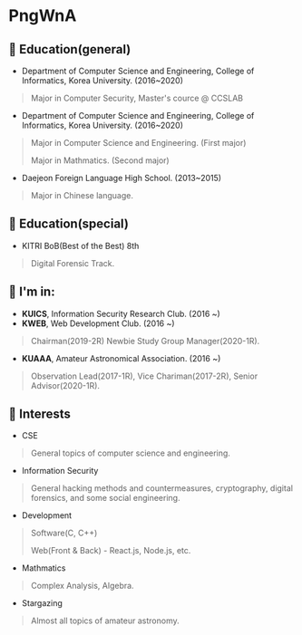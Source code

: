 # PngWnA

## 🌱 Education(general)

* Department of Computer Science and Engineering, College of Informatics, Korea University. (2016~2020)
> Major in Computer Security, Master's cource @ CCSLAB

* Department of Computer Science and Engineering, College of Informatics, Korea University. (2016~2020)
> Major in Computer Science and Engineering. (First major)
>
> Major in Mathmatics. (Second major)


* Daejeon Foreign Language High School. (2013~2015)
> Major in Chinese language.

## 🌱 Education(special)
* KITRI BoB(Best of the Best) 8th
> Digital Forensic Track.


## 👯 I'm in:
* **KUICS**, Information Security Research Club. (2016 ~)
* **KWEB**, Web Development Club. (2016 ~)
> Chairman(2019-2R) Newbie Study Group Manager(2020-1R).
* **KUAAA**, Amateur Astronomical Association. (2016 ~)
> Observation Lead(2017-1R), Vice Chariman(2017-2R), Senior Advisor(2020-1R).


## 🔭 Interests
* CSE
> General topics of computer science and engineering.
* Information Security
> General hacking methods and countermeasures, cryptography, digital forensics, and some social engineering.
* Development
> Software(C, C++)
>
> Web(Front & Back) - React.js, Node.js, etc.
* Mathmatics
> Complex Analysis, Algebra.
* Stargazing
> Almost all topics of amateur astronomy.



<!--
**PngWnA/PngWnA** is a ✨ _special_ ✨ repository because its `README.md` (this file) appears on your GitHub profile.

Here are some ideas to get you started:

- 🔭 I’m currently working on ...
- 🌱 I’m currently learning ...
- 👯 I’m looking to collaborate on ...
- 🤔 I’m looking for help with ...
- 💬 Ask me about ...
- 📫 How to reach me: ...
- 😄 Pronouns: ...
- ⚡ Fun fact: ...
-->
